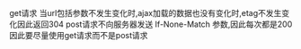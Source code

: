 get请求
当url包括参数不发生变化时,ajax加载的数据也没有变化时,etag不发生变化因此返回304
post请求不向服务器发送 If-None-Match 参数,因此每次都是200
因此要尽量使用get请求而不是post请求